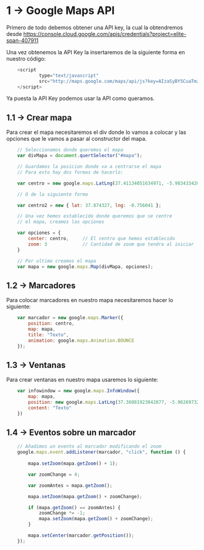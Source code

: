 # 1 -> Google Maps API 

Primero de todo debemos obtener una API key, la cual la obtendremos
desde https://console.cloud.google.com/apis/credentials?project=elite-span-407911

Una vez obtenemos la API Key la insertaremos de la siguiente forma en nuestro código:

``` JavaScript
    <script 
            type="text/javascript" 
            src="http://maps.google.com/maps/api/js?key=AIzaSyBY5CuaTmzLXwyn0yWS8NLMVbqWMMSydNc">
    </script>
```

Ya puesta la API Key podemos usar la API como queramos.

## 1.1 -> Crear mapa

Para crear el mapa necesitaremos el div donde lo vamos a colocar
y las opciones que le vamos a pasar al constructor del mapa.

``` JavaScript
    // Seleccionamos donde queremos el mapa
    var divMapa = document.quertSelector("#mapa");

    // Guardamos la posicion donde va a centrarse el mapa
    // Para esto hay dos formas de hacerlo:

    var centro = new google.maps.LatLng(37.41134051634971, -5.983433420925049);

    // O de la siguiente forma

    var centro2 = new { lat: 37.874327, lng: -0.756041 };

    // Una vez hemos establecido donde queremos que se centre 
    // el mapa, creamos las opciones

    var opciones = {
        center: centro,     // El centro que hemos establecido
        zoom: 3             // Cantidad de zoom que tendra al iniciar
    }

    // Por ultimo creamos el mapa
    var mapa = new google.maps.Map(divMapa, opciones);
```

## 1.2 -> Marcadores

Para colocar marcadores en nuestro mapa necesitaremos hacer lo siguiente:

``` JavaScript
    var marcador = new google.maps.Marker({
        position: centro,
        map: mapa,
        title: "Texto",
        animation: google.maps.Animation.BOUNCE
    });
```

## 1.3 -> Ventanas

Para crear ventanas en nuestro mapa usaremos lo siguiente:

``` JavaScript
    var infowindow = new google.maps.InfoWindow({
        map: mapa,
        position: new google.maps.LatLng(37.36081923042877, -5.962697325319323),
        content: "Texto"
    })
```

## 1.4 -> Eventos sobre un marcador

``` JavaScript
    // Añadimos un evento al marcador modificando el zoom
    google.maps.event.addListener(marcador, "click", function () {
        
        mapa.setZoom(mapa.getZoom() + 1);

        var zoomChange = 4;

        var zoomAntes = mapa.getZoom();

        mapa.setZoom(mapa.getZoom() + zoomChange);

        if (mapa.getZoom() == zoomAntes) {
            zoomChange *= -1;
            mapa.setZoom(mapa.getZoom() + zoomChange);
        }

        mapa.setCenter(marcador.getPosition());
    });
```